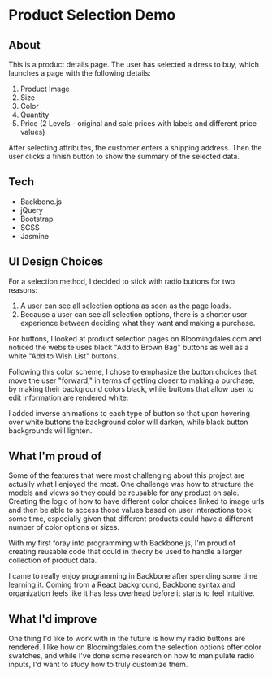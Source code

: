# Product Selection Demo

## About
This is a product details page. The user has selected a dress to buy, which launches a page with the following details:

1. Product Image
2. Size
3. Color
4. Quantity
5. Price (2 Levels - original and sale prices with labels and different price values)

After selecting attributes, the customer enters a shipping address. Then the user clicks a finish button to show the summary of the selected data.

## Tech
  * Backbone.js
  * jQuery
  * Bootstrap
  * SCSS
  * Jasmine

## UI Design Choices
For a selection method, I decided to stick with radio buttons for two reasons:
1. A user can see all selection options as soon as the page loads.
2. Because a user can see all selection options, there is a shorter user experience between deciding what they want and making a purchase.

For buttons, I looked at product selection pages on Bloomingdales.com and noticed the website uses black "Add to Brown Bag" buttons as well as a white "Add to Wish List" buttons.

Following this color scheme, I chose to emphasize the button choices that move the user "forward," in terms of getting closer to making a purchase, by making their background colors black, while buttons that allow user to edit information are rendered white.

I added inverse animations to each type of button so that upon hovering over white buttons the background color will darken, while black button backgrounds will lighten.

## What I'm proud of
Some of the features that were most challenging about this project are actually what I enjoyed the most. One challenge was how to structure the models and views so they could be reusable for any product on sale. Creating the logic of how to have different color choices linked to image urls and then be able to access those values based on user interactions took some time, especially given that different products could have a different number of color options or sizes.

With my first foray into programming with Backbone.js, I'm proud of creating reusable code that could in theory be used to handle a larger collection of product data.

I came to really enjoy programming in Backbone after spending some time learning it. Coming from a React background, Backbone syntax and organization feels like it has less overhead before it starts to feel intuitive.


## What I'd improve
One thing I'd like to work with in the future is how my radio buttons are rendered. I like how on Bloomingdales.com the selection options offer color swatches, and while I've done some research on how to manipulate radio inputs, I'd want to study how to truly customize them.
